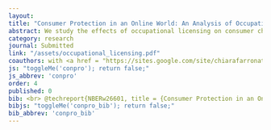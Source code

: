 ```yaml
---
layout: 
title: "Consumer Protection in an Online World: An Analysis of Occupational Licensing"
abstract: We study the effects of occupational licensing on consumer choices and market outcomes in a large online platform for residential home services. We exploit exogenous variation in the time at which licenses are displayed on the platform to identify the causal effects of licensing information on consumer choices. We find that the platform-verified licensing status of a professional is unimportant for consumer decisions relative to review ratings and prices. We confirm this result in an independent consumer survey. We also use variation in regulation stringency across states and occupations to measure the effects of licensing on aggregate market outcomes on the platform. Our results show that more stringent licensing regulations are associated with less competition and higher prices but not with any improvement in customer satisfaction as measured by review ratings or the propensity to use the platform again.
category: research
journal: Submitted
link: "/assets/occupational_licensing.pdf"
coauthors: with <a href = "https://sites.google.com/site/chiarafarronato/"> Chiara Farronato</a>, <a href="https://web.stanford.edu/~bjlarsen/"> Brad Larsen</a> and <a href="http://ebusiness.mit.edu/erik/">Erik Brynjolfsson</a>
js: "toggleMe('conpro'); return false;"
js_abbrev: 'conpro'
order: 4
published: 0
bib: <br> @techreport{NBERw26601, title = {Consumer Protection in an Online World&#58; An Analysis of Occupational Licensing}, author = {Farronato, Chiara and Fradkin, Andrey and Larsen, Bradley and Brynjolfsson, Erik}, institution = {National Bureau of Economic Research}, number = {26601}, year = {2020}, month = {January}}
bibjs: "toggleMe('conpro_bib'); return false;"
bib_abbrev: 'conpro_bib'
---
```




